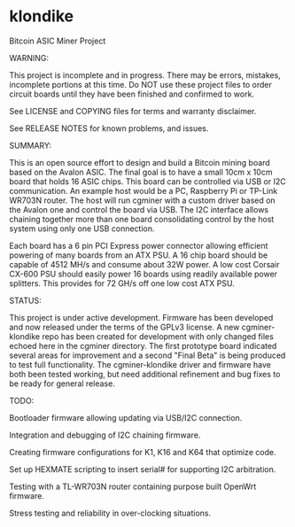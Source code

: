 klondike
========

Bitcoin ASIC Miner Project

WARNING:

  This project is incomplete and in progress. There may be errors, mistakes, incomplete portions at this time. Do NOT use these project files to order circuit boards until they have been finished and confirmed to work.
  
  See LICENSE and COPYING files for terms and warranty disclaimer.
  
  See RELEASE NOTES for known problems, and issues.
  
SUMMARY:

  This is an open source effort to design and build a Bitcoin mining board based on the Avalon ASIC. The final goal is to have a small 10cm x 10cm board that holds 16 ASIC chips. This board can be controlled via USB or I2C communication. An example host would be a PC, Raspberry Pi or TP-Link WR703N router. The host will run cgminer with a custom driver based on the Avalon one and control the board via USB. The I2C interface allows chaining together more than one board consolidating control by the host system using only one USB connection.
    
  
  Each board has a 6 pin PCI Express power connector allowing efficient powering of many boards from an ATX PSU. A 16 chip board should be capable of 4512 MH/s and consume about 32W power. A low cost Corsair CX-600 PSU should easily power 16 boards using readily available power splitters. This provides for 72 GH/s off one low cost ATX PSU.
  
STATUS:

  This project is under active development. 
  Firmware has been developed and now released under the terms of the GPLv3 license.
  A new cgminer-klondike repo has been created for development with only changed files echoed here in the cgminer directory.
  The first prototype board indicated several areas for improvement and a second "Final Beta" is being produced to test full functionality.
  The cgminer-klondike driver and firmware have both been tested working, but need additional refinement and bug fixes to be ready for general release.
  
TODO:

  Bootloader firmware allowing updating via USB/I2C connection.

  Integration and debugging of I2C chaining firmware.

  Creating firmware configurations for K1, K16 and K64 that optimize code.
 
  Set up HEXMATE scripting to insert serial# for supporting I2C arbitration.

  Testing with a TL-WR703N router containing purpose built OpenWrt firmware.

  Stress testing and reliability in over-clocking situations.
  
  

  
  
